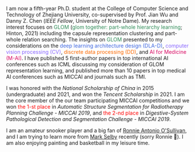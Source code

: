 I am now a fifth-year Ph.D. student at the College of Computer Science and Technology of Zhejiang University, co-supervised by Prof. Jian Wu and Danny Z. Chen (*IEEE Fellow*, University of Notre Dame). My research interest focuses on <span style="color:SeaGreen">GLOM</span> (<span style="color:SeaGreen">glom together: part-whole hierarchy learning</span>; Hinton, 2021) including the capsule representation clustering and part-whole relation searching. The insights on <span style="color:SeaGreen">GLOM</span> presented to my considerations on the <span style="color:RoyalBlue">deep learning architecture design (DLA-D)</span>, <span style="color:#8866FF;">computer vision processing (CV)</span>, <span style="color:#FC6A03;">discrete data processing (DD)</span>, and <span style="color:#D70761;">AI for Medicine (M-AI)</span>. I have published 5 first-author papers in top international AI conferences such as ICML discussing my consideration of GLOM representation learning, and published more than 10 papers in top medical AI conferences such as MICCAI and journals such as TMI.

I was honored with the *National Scholarship of China* in 2015 (undergraduate) and 2021, and won the *Tencent Scholarship* in 2021. I am the core member of the our team participating MICCAI competitions and we won <span style="color:red">the 1-st place</span> in *Automatic Structure Segmentation for Radiotherapy Planning Challenge - MICCAI 2019*, and <span style="color:red">the 2-nd place</span> in *Digestive-System Pathological Detection and Segmentation Challenge - MICCAI 2019*.

I am an amateur snooker player and a big fan of [Ronnie Antonio O'Sullivan](https://en.wikipedia.org/wiki/Ronnie_O%27Sullivan), and I am trying to learn more from [Mark Selby](https://en.wikipedia.org/wiki/Mark_Selby) recently (sorry Ronnie 🤣). I am also enjoying painting and basketball in my leisure time.
